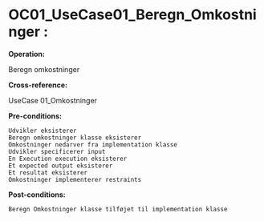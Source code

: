 

# OC01_UseCase01_Beregn_Omkostninger :

**Operation:**

Beregn omkostninger

**Cross-reference:**

UseCase 01_Omkostninger

**Pre-conditions:**

    Udvikler eksisterer
    Beregn omkostninger klasse eksisterer
    Omkostninger nedarver fra implementation klasse
    Udvikler specificerer input
    En Execution execution eksisterer
    Et expected output eksisterer
    Et resultat eksisterer
    Omkostninger implementerer restraints

**Post-conditions:**

    Beregn Omkostninger klasse tilføjet til implementation klasse

